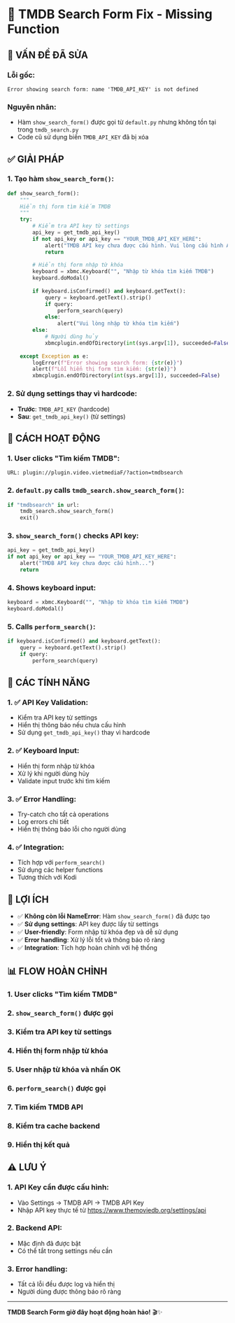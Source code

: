 # 🔧 TMDB Search Form Fix - Missing Function

## 🚨 **VẤN ĐỀ ĐÃ SỬA**

### **Lỗi gốc:**
```
Error showing search form: name 'TMDB_API_KEY' is not defined
```

### **Nguyên nhân:**
- Hàm `show_search_form()` được gọi từ `default.py` nhưng không tồn tại trong `tmdb_search.py`
- Code cũ sử dụng biến `TMDB_API_KEY` đã bị xóa

## ✅ **GIẢI PHÁP**

### **1. Tạo hàm `show_search_form()`:**
```python
def show_search_form():
    """
    Hiển thị form tìm kiếm TMDB
    """
    try:
        # Kiểm tra API key từ settings
        api_key = get_tmdb_api_key()
        if not api_key or api_key == "YOUR_TMDB_API_KEY_HERE":
            alert("TMDB API key chưa được cấu hình. Vui lòng cấu hình API key trong settings.")
            return
        
        # Hiển thị form nhập từ khóa
        keyboard = xbmc.Keyboard("", "Nhập từ khóa tìm kiếm TMDB")
        keyboard.doModal()
        
        if keyboard.isConfirmed() and keyboard.getText():
            query = keyboard.getText().strip()
            if query:
                perform_search(query)
            else:
                alert("Vui lòng nhập từ khóa tìm kiếm")
        else:
            # Người dùng hủy
            xbmcplugin.endOfDirectory(int(sys.argv[1]), succeeded=False)
            
    except Exception as e:
        logError(f"Error showing search form: {str(e)}")
        alert(f"Lỗi hiển thị form tìm kiếm: {str(e)}")
        xbmcplugin.endOfDirectory(int(sys.argv[1]), succeeded=False)
```

### **2. Sử dụng settings thay vì hardcode:**
- **Trước**: `TMDB_API_KEY` (hardcode)
- **Sau**: `get_tmdb_api_key()` (từ settings)

## 🎯 **CÁCH HOẠT ĐỘNG**

### **1. User clicks "Tìm kiếm TMDB":**
```
URL: plugin://plugin.video.vietmediaF/?action=tmdbsearch
```

### **2. `default.py` calls `tmdb_search.show_search_form()`:**
```python
if "tmdbsearch" in url:
    tmdb_search.show_search_form()
    exit()
```

### **3. `show_search_form()` checks API key:**
```python
api_key = get_tmdb_api_key()
if not api_key or api_key == "YOUR_TMDB_API_KEY_HERE":
    alert("TMDB API key chưa được cấu hình...")
    return
```

### **4. Shows keyboard input:**
```python
keyboard = xbmc.Keyboard("", "Nhập từ khóa tìm kiếm TMDB")
keyboard.doModal()
```

### **5. Calls `perform_search()`:**
```python
if keyboard.isConfirmed() and keyboard.getText():
    query = keyboard.getText().strip()
    if query:
        perform_search(query)
```

## 🔧 **CÁC TÍNH NĂNG**

### **1. ✅ API Key Validation:**
- Kiểm tra API key từ settings
- Hiển thị thông báo nếu chưa cấu hình
- Sử dụng `get_tmdb_api_key()` thay vì hardcode

### **2. ✅ Keyboard Input:**
- Hiển thị form nhập từ khóa
- Xử lý khi người dùng hủy
- Validate input trước khi tìm kiếm

### **3. ✅ Error Handling:**
- Try-catch cho tất cả operations
- Log errors chi tiết
- Hiển thị thông báo lỗi cho người dùng

### **4. ✅ Integration:**
- Tích hợp với `perform_search()`
- Sử dụng các helper functions
- Tương thích với Kodi

## 🚀 **LỢI ÍCH**

- ✅ **Không còn lỗi NameError**: Hàm `show_search_form()` đã được tạo
- ✅ **Sử dụng settings**: API key được lấy từ settings
- ✅ **User-friendly**: Form nhập từ khóa đẹp và dễ sử dụng
- ✅ **Error handling**: Xử lý lỗi tốt và thông báo rõ ràng
- ✅ **Integration**: Tích hợp hoàn chỉnh với hệ thống

## 📊 **FLOW HOÀN CHỈNH**

### **1. User clicks "Tìm kiếm TMDB"**
### **2. `show_search_form()` được gọi**
### **3. Kiểm tra API key từ settings**
### **4. Hiển thị form nhập từ khóa**
### **5. User nhập từ khóa và nhấn OK**
### **6. `perform_search()` được gọi**
### **7. Tìm kiếm TMDB API**
### **8. Kiểm tra cache backend**
### **9. Hiển thị kết quả**

## ⚠️ **LƯU Ý**

### **1. API Key cần được cấu hình:**
- Vào Settings → TMDB API → TMDB API Key
- Nhập API key thực tế từ https://www.themoviedb.org/settings/api

### **2. Backend API:**
- Mặc định đã được bật
- Có thể tắt trong settings nếu cần

### **3. Error handling:**
- Tất cả lỗi đều được log và hiển thị
- Người dùng được thông báo rõ ràng

---

**TMDB Search Form giờ đây hoạt động hoàn hảo!** 🎬✨
